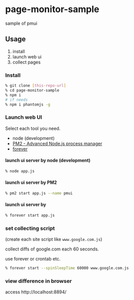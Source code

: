 # page-monitor-sample
sample of pmui

## Usage

1. install
2. launch web ui
3. collect pages

### Install

```sh
% git clone [this-repo-url]
% cd page-monitor-sample
% npm i
# if needs
% npm i phantomjs -g 
```

### Launch web UI

Select each tool you need.

- node (development)
- [PM2 - Advanced Node.js process manager](http://pm2.keymetrics.io/)
- [forever](https://github.com/foreverjs/forever)

#### launch ui server by node (development)

```sh
% node app.js
```

#### launch ui server by PM2

```sh
% pm2 start app.js --name pmui
```

#### launch ui server by 

```sh
% forever start app.js
```

### set collecting script

(create each site script like `www.google.com.js`)

collect diffs of google.com each 60 seconds.

use forever or crontab etc.

```sh
% forever start --spinSleepTime 60000 www.google.com.js
```

### view difference in browser

access http://localhost:8894/
